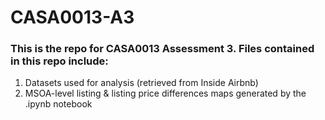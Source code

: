 # CASA0013-A3

### This is the repo for CASA0013 Assessment 3. Files contained in this repo include:
1. Datasets used for analysis (retrieved from Inside Airbnb)
2. MSOA-level listing & listing price differences maps generated by the .ipynb notebook
